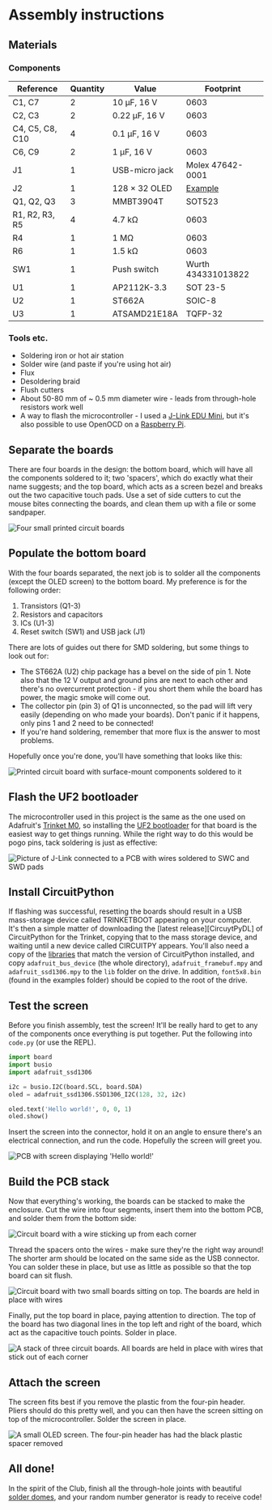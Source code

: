 # Assembly instructions

## Materials

### Components

| Reference       | Quantity | Value          | Footprint          |
| --------------- | -------- | -------------- | ------------------ |
| C1, C7          | 2        | 10 μF, 16 V    | 0603               |
| C2, C3          | 2        | 0.22 μF, 16 V  | 0603               |
| C4, C5, C8, C10 | 4        | 0.1 μF, 16 V   | 0603               |
| C6, C9          | 2        | 1 μF, 16 V     | 0603               |
| J1              | 1        | USB-micro jack | Molex 47642-0001   |
| J2              | 1        | 128 × 32 OLED  | [Example][aliexp]  |
| Q1, Q2, Q3      | 3        | MMBT3904T      | SOT523             |
| R1, R2, R3, R5  | 4        | 4.7 kΩ         | 0603               |
| R4              | 1        | 1 MΩ           | 0603               |
| R6              | 1        | 1.5 kΩ         | 0603               |
| SW1             | 1        | Push switch    | Wurth 434331013822 |
| U1              | 1        | AP2112K-3.3    | SOT 23-5           |
| U2              | 1        | ST662A         | SOIC-8             |
| U3              | 1        | ATSAMD21E18A   | TQFP-32            |

[aliexp]: https://www.aliexpress.com/item/32672229793.html

### Tools etc.

- Soldering iron or hot air station
- Solder wire (and paste if you're using hot air)
- Flux
- Desoldering braid
- Flush cutters
- About 50-80 mm of ~ 0.5 mm diameter wire - leads from through-hole resistors work well
- A way to flash the microcontroller - I used a [J-Link EDU Mini][jlink], but it's also possible to use OpenOCD on a [Raspberry Pi][piocd].

[jlink]: https://www.segger.com/products/debug-probes/j-link/models/j-link-edu-mini/
[piocd]: https://learn.adafruit.com/programming-microcontrollers-using-openocd-on-raspberry-pi

## Separate the boards

There are four boards in the design: the bottom board, which will have all the components soldered to it; two 'spacers', which do exactly what their name suggests; and the top board, which acts as a screen bezel and breaks out the two capacitive touch pads. Use a set of side cutters to cut the mouse bites connecting the boards, and clean them up with a file or some sandpaper.

![Four small printed circuit boards](images/separated.jpg)

## Populate the bottom board

With the four boards separated, the next job is to solder all the components (except the OLED screen) to the bottom board. My preference is for the following order:

1. Transistors (Q1-3)
2. Resistors and capacitors
3. ICs (U1-3)
4. Reset switch (SW1) and USB jack (J1)

There are lots of guides out there for SMD soldering, but some things to look out for:

- The ST662A (U2) chip package has a bevel on the side of pin 1. Note also that the 12 V output and ground pins are next to each other and there's no overcurrent protection - if you short them while the board has power, the magic smoke will come out.
- The collector pin (pin 3) of Q1 is unconnected, so the pad will lift very easily (depending on who made your boards). Don't panic if it happens, only pins 1 and 2 need to be connected!
- If you're hand soldering, remember that more flux is the answer to most problems.

Hopefully once you're done, you'll have something that looks like this:

![Printed circuit board with surface-mount components soldered to it](images/bottom.jpg)

## Flash the UF2 bootloader

The microcontroller used in this project is the same as the one used on Adafruit's [Trinket M0][trinket], so installing the [UF2 bootloader][bootloader] for that board is the easiest way to get things running. While the right way to do this would be pogo pins, tack soldering is just as effective:

![Picture of J-Link connected to a PCB with wires soldered to SWC and SWD pads](images/flashing.jpg)

[trinket]: https://www.adafruit.com/product/3500
[bootloader]: https://github.com/adafruit/uf2-samdx1

## Install CircuitPython

If flashing was successful, resetting the boards should result in a USB mass-storage device called TRINKETBOOT appearing on your computer. It's then a simple matter of downloading the [latest release][CircuytPyDL] of CircuitPython for the Trinket, copying that to the mass storage device, and waiting until a new device called CIRCUITPY appears. You'll also need a copy of the [libraries][] that match the version of CircuitPython installed, and copy `adafruit_bus_device` (the whole directory), `adafruit_framebuf.mpy` and `adafruit_ssd1306.mpy` to the `lib` folder on the drive. In addition, `font5x8.bin` (found in the examples folder) should be copied to the root of the drive.

[CircuitPyDL]: https://circuitpython.org/board/trinket_m0/
[libraries]: https://circuitpython.org/libraries

## Test the screen

Before you finish assembly, test the screen! It'll be really hard to get to any of the components once everything is put together. Put the following into `code.py` (or use the REPL).

``` python
import board
import busio
import adafruit_ssd1306

i2c = busio.I2C(board.SCL, board.SDA)
oled = adafruit_ssd1306.SSD1306_I2C(128, 32, i2c)

oled.text('Hello world!', 0, 0, 1)
oled.show()
```

Insert the screen into the connector, hold it on an angle to ensure there's an electrical connection, and run the code. Hopefully the screen will greet you.

![PCB with screen displaying 'Hello world!'](images/screen.jpg)

## Build the PCB stack

Now that everything's working, the boards can be stacked to make the enclosure. Cut the wire into four segments, insert them into the bottom PCB, and solder them from the bottom side:

![Circuit board with a wire sticking up from each corner](images/stack1.jpg)

Thread the spacers onto the wires - make sure they're the right way around! The shorter arm should be located on the same side as the USB connector. You can solder these in place, but use as little as possible so that the top board can sit flush.

![Circuit board with two small boards sitting on top. The boards are held in place with wires](images/stack2.jpg)

Finally, put the top board in place, paying attention to direction. The top of the board has two diagonal lines in the top left and right of the board, which act as the capacitive touch points. Solder in place.

![A stack of three circuit boards. All boards are held in place with wires that stick out of each corner](images/stack3.jpg)

## Attach the screen

The screen fits best if you remove the plastic from the four-pin header. Pliers should do this pretty well, and you can then have the screen sitting on top of the microcontroller. Solder the screen in place.

![A small OLED screen. The four-pin header has had the black plastic spacer removed](images/oled.jpg)

## All done!

In the spirit of the Club, finish all the through-hole joints with beautiful [solder domes][domes], and your random number generator is ready to receive code!

[domes]: https://boldport.com/blog/2014/03/making-beautiful-solder-points.html
